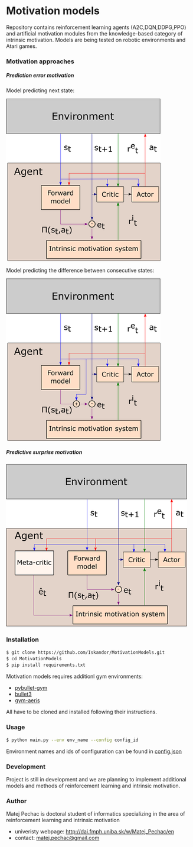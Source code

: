 # Motivation models

Repository contains reinforcement learning agents (A2C,DQN,DDPG,PPO) and artificial motivation modules from the knowledge-based category of intrinsic motivation. Models are being tested on robotic environments and Atari games.

### Motivation approaches
##### Prediction error motivation

Model predicting next state:

![](https://raw.githubusercontent.com/Iskandor/MotivationModels/master/assets/fm.png)

Model predicting the difference between consecutive states:

![](https://raw.githubusercontent.com/Iskandor/MotivationModels/master/assets/rfm.png)

##### Predictive surprise motivation
![](https://raw.githubusercontent.com/Iskandor/MotivationModels/master/assets/mcg.png)

### Installation

```sh
$ git clone https://github.com/Iskandor/MotivationModels.git
$ cd MotivationModels
$ pip install requirements.txt
```

Motivation models requires additionl gym environments:
* [pybullet-gym](https://github.com/benelot/pybullet-gym)
* [bullet3](https://github.com/bulletphysics/bullet3)
* [gym-aeris](https://github.com/michalnand/gym-aeris)

All have to be cloned and installed following their instructions.

### Usage
```sh
$ python main.py --env env_name --config config_id
```
Environment names and ids of configuration can be found in [config.json](https://github.com/Iskandor/MotivationModels/blob/master/config.json)

### Development
Project is still in development and we are planning to implement additional models and methods of reinforcement learning and intrinsic motivation. 

### Author
Matej Pechac is doctoral student of informatics specializing in the area of reinforcement learning and intrinsic motivation
- univeristy webpage: http://dai.fmph.uniba.sk/w/Matej_Pechac/en
- contact: matej.pechac@gmail.com